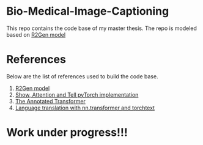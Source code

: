 # Bio-Medical-Image-Captioning
This repo contains the code base of my master thesis. The repo is modeled based on [R2Gen model](https://github.com/cuhksz-nlp/R2Gen)

# References

Below are the list of references used to build the code base. 
1. [R2Gen model](https://github.com/cuhksz-nlp/R2Gen)
2. [Show, Attention and Tell pyTorch implementation](https://github.com/makarovartyom/Image-Captioning-with-Attention/blob/master/model.py)
3. [The Annotated Transformer](https://nlp.seas.harvard.edu/2018/04/03/attention.html#positional-encoding)
4. [Language translation with nn.transformer and torchtext](https://pytorch.org/tutorials/beginner/translation_transformer.html)

# Work under progress!!!
